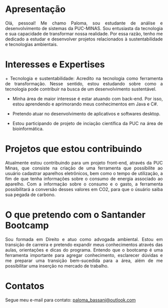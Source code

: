 # Apresentação
<div align="justify">
Olá, pessoal! Me chamo Paloma, sou estudante de análise e desenvolvimento de sistemas da PUC-MINAS. Sou entusiasta da tecnologia e sua capacidade de transformar nossa realidade. Por essa razão, tenho me dedicado a estudar e desenvolver projetos relacionados à sustentabilidade e tecnologias ambientais. 
<br/>
</div>

# Interesses e Expertises 
<div align="justify">
+	Tecnologia e sustentabilidade: Acredito na tecnologia como ferramenta de transformação. Nesse sentido, estou estudando sobre como a tecnologia pode contribuir na busca de um desenvolvimento  sustentável. 

+	Minha área de maior interesse é estar atuando com back-end. Por isso, estou aprendendo e aprimorando meus conhecimentos em Java e C#. 

+	Pretendo atuar no desenvolvimento de aplicativos e softwares desktop.

+	Estou participando de projeto de inciação científica da PUC na área de bioinformática. 
</div>

# Projetos que estou contribuindo
<div align="justify">
Atualmente estou contribuindo para um projeto front-end, através da PUC Minas, que consiste na criação de uma ferramenta que possibilite ao usuário cadastrar aparelhos eletrônicos, bem como o tempo de utilização, a fim de que tenha informações sobre o consumo de energia associado ao aparelho. Com a informação sobre o consumo e o gasto, a ferramenta possibilitará a conversão desses valores em CO2, para que o úsuário saiba sua pegada de carbono. 
<br/>
</div>

# O que pretendo com o Santander Bootcamp
<div align="justify">
Sou formada em Direito e atuo como advogada ambiental. Estou em transição de carreira e pretendo expandir meus conhecimentos através das aulas, orientações e dicas do programa. Entendo que o bootcamp é uma ferramenta importante para agregar conhecimento, esclarecer dúvidas e me preparar uma transição bem-sucedida para a área, além de me possibilitar uma inserção no mercado de trabalho. 
<br/>
</div>

# Contatos
<div align="justify">
Segue meu e-mail para contato: <a href="mailto:paloma_bassani@outlook.com>">paloma_bassani@outlook.com</a>
<br/>
</div>
